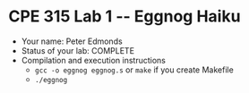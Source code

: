 # CPE 315 Lab 1 -- Eggnog Haiku

* Your name: Peter Edmonds
* Status of your lab: COMPLETE
* Compilation and execution instructions
  * `gcc -o eggnog eggnog.s` or `make` if you create Makefile
  * `./eggnog`
